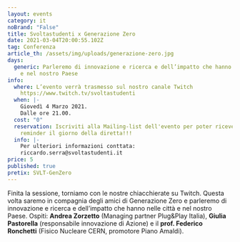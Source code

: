 ```yaml
---
layout: events
category: it
noBrand: "False"
title: Svoltastudenti x Generazione Zero
date: 2021-03-04T20:00:55.102Z
tag: Conferenza
article_th: /assets/img/uploads/generazione-zero.jpg
days:
  generic: Parleremo di innovazione e ricerca e dell’impatto che hanno nelle città
    e nel nostro Paese
info:
  where: L’evento verrà trasmesso sul nostro canale Twitch
    https://www.twitch.tv/svoltastudenti
  when: |-
    Giovedì 4 Marzo 2021.
    Dalle ore 21.00.
  cost: "0"
  reservation: Iscriviti alla Mailing-list dell'evento per poter ricevere un
    reminder il giorno della diretta!!!
  info: |-
    Per ulteriori informazioni conttata: 
    riccardo.serra@svoltastudenti.it
price: 5
published: true
pretix: SVLT-GenZero
---
```

Finita la sessione, torniamo con le nostre chiacchierate su Twitch. Questa volta saremo in compagnia degli amici di Generazione Zero e parleremo di innovazione e ricerca e dell’impatto che hanno nelle città e nel nostro Paese. Ospiti: **Andrea Zorzetto** (Managing partner Plug&Play Italia), **Giulia Pastorella** (responsabile innovazione di Azione) e il **prof. Federico Ronchetti** (Fisico Nucleare CERN, promotore Piano Amaldi).